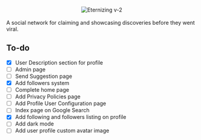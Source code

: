 <br/>
<div align="center">
  <img src="https://github.com/user-attachments/assets/e210b7d1-16b8-4914-8f9d-fd0f7d835b33" alt="Eternizing v-2">
</div>


<br/>
A social network for claiming and showcasing discoveries before they went viral.




## To-do
- [x] User Description section for profile
- [ ] Admin page
- [ ] Send Suggestion page
- [x] Add followers system
- [ ] Complete home page
- [ ] Add Privacy Policies page
- [ ] Add Profile User Configuration page
- [ ] Index page on Google Search
- [x] Add following and followers listing on profile
- [ ] Add dark mode
- [ ] Add user profile custom avatar image
